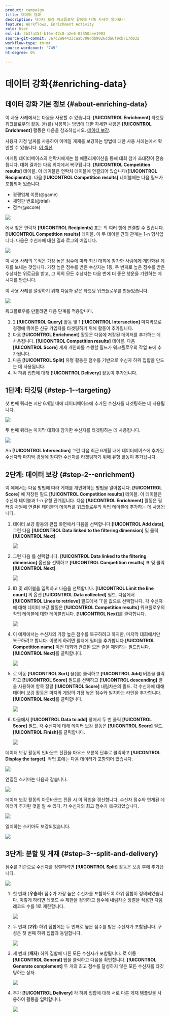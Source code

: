 ```yaml
---
product: campaign
title: 데이터 강화
description: 데이터 보강 워크플로우 활동에 대해 자세히 알아보기
feature: Workflows, Enrichment Activity
role: User
exl-id: 3b3fa15f-b16e-42c8-a2e6-03350aee1903
source-git-commit: 567c2e84433caab708ddb9026dda6f9cb717d032
workflow-type: tm+mt
source-wordcount: '749'
ht-degree: 0%

---
```


# 데이터 강화{#enriching-data}



## 데이터 강화 기본 정보 {#about-enriching-data}

이 사용 사례에서는 다음을 사용할 수 있습니다. **[!UICONTROL Enrichment]** 타겟팅 워크플로우의 활동. 을(를) 사용하는 방법에 대한 자세한 내용은 **[!UICONTROL Enrichment]** 활동은 다음을 참조하십시오. [데이터 보강](enrichment.md).

사용자 지정 날짜를 사용하여 이메일 게재를 보강하는 방법에 대한 사용 사례는에서 확인할 수 있습니다. [이 섹션](email-enrichment-with-custom-date-fields.md).

마케팅 데이터베이스의 연락처에게는 웹 애플리케이션을 통해 대회 참가 초대장이 전송됩니다. 대회 결과는 다음 위치에서 복구됩니다. **[!UICONTROL Competition results]** 테이블. 이 테이블은 연락처 테이블에 연결되어 있습니다(**[!UICONTROL Recipients]**). 다음 **[!UICONTROL Competition results]** 테이블에는 다음 필드가 포함되어 있습니다.

* 경쟁업체 이름(@game)
* 체험판 번호(@trial)
* 점수(@score)

![](assets/uc1_enrich_1.png)

에서 찾은 연락처 **[!UICONTROL Recipients]** 표는 의 여러 행에 연결할 수 있습니다. **[!UICONTROL Competition results]** 테이블. 이 두 테이블 간의 관계는 1-n 형식입니다. 다음은 수신자에 대한 결과 로그의 예입니다.

![](assets/uc1_enrich_2.png)

이 사용 사례의 목적은 가장 높은 점수에 따라 최신 대회에 참가한 사람에게 개인화된 게재를 보내는 것입니다. 가장 높은 점수를 받은 수상자는 1등, 두 번째로 높은 점수를 받은 수상자는 위로금을 받고, 그 외의 모든 수상자는 다음 번에 더 좋은 행운을 기원하는 메시지를 받습니다.

이 사용 사례를 설정하기 위해 다음과 같은 타겟팅 워크플로우를 만들었습니다.

![](assets/uc1_enrich_3.png)

워크플로우를 만들려면 다음 단계를 적용합니다.

1. 2 **[!UICONTROL Query]** 활동 및 1 **[!UICONTROL Intersection]** 마지막으로 경쟁에 뛰어든 신규 가입자를 타겟팅하기 위해 활동이 추가됩니다.
1. 다음 **[!UICONTROL Enrichment]** 활동은 다음에 저장된 데이터를 추가하는 데 사용됩니다. **[!UICONTROL Competition results]** 테이블. 다음 **[!UICONTROL Score]** 게재 개인화를 수행할 필드가 워크플로우의 작업 표에 추가됩니다.
1. 다음 **[!UICONTROL Split]** 유형 활동은 점수를 기반으로 수신자 하위 집합을 만드는 데 사용됩니다.
1. 각 하위 집합에 대해 **[!UICONTROL Delivery]** 활동이 추가됩니다.

## 1단계: 타깃팅 {#step-1--targeting}

첫 번째 쿼리는 지난 6개월 내에 데이터베이스에 추가된 수신자를 타겟팅하는 데 사용됩니다.

![](assets/uc1_enrich_4.png)

두 번째 쿼리는 마지막 대회에 참가한 수신자를 타겟팅하는 데 사용됩니다.

![](assets/uc1_enrich_5.png)

An **[!UICONTROL Intersection]** 그런 다음 최근 6개월 내에 데이터베이스에 추가된 수신자와 마지막 경쟁에 참여한 수신자를 타겟팅하기 위해 유형 활동이 추가됩니다.

## 2단계: 데이터 보강 {#step-2--enrichment}

이 예에서는 다음 방법에 따라 게재를 개인화하는 방법을 알아봅니다. **[!UICONTROL Score]** 에 저장된 필드 **[!UICONTROL Competition results]** 테이블. 이 테이블은 수신자 테이블과 1-n 유형 관계입니다. 다음 **[!UICONTROL Enrichment]** 활동은 필터링 차원에 연결된 테이블의 데이터를 워크플로우의 작업 테이블에 추가하는 데 사용됩니다.

1. 데이터 보강 활동의 편집 화면에서 다음을 선택합니다 **[!UICONTROL Add data]**, 그런 다음 **[!UICONTROL Data linked to the filtering dimension]** 및 클릭 **[!UICONTROL Next]**.

   ![](assets/uc1_enrich_6.png)

1. 그런 다음 를 선택합니다. **[!UICONTROL Data linked to the filtering dimension]** 옵션을 선택하고 **[!UICONTROL Competition results]** 표 및 클릭 **[!UICONTROL Next]**.

   ![](assets/uc1_enrich_7.png)

1. ID 및 레이블을 입력하고 다음을 선택합니다. **[!UICONTROL Limit the line count]** 의 옵션 **[!UICONTROL Data collected]** 필드. 다음에서 **[!UICONTROL Lines to retrieve]** 필드에서 &#39;1&#39;을 값으로 선택합니다. 각 수신자에 대해 데이터 보강 활동은 **[!UICONTROL Competition results]** 워크플로우의 작업 테이블에 대한 테이블입니다. **[!UICONTROL Next]**&#x200B;를 클릭합니다.

   ![](assets/uc1_enrich_8.png)

1. 이 예제에서는 수신자의 가장 높은 점수를 복구하려고 하지만, 마지막 대회에서만 복구하려고 합니다. 이렇게 하려면 필터에 필터를 추가합니다 **[!UICONTROL Competition name]** 이전 대회와 관련된 모든 줄을 제외하는 필드입니다. **[!UICONTROL Next]**&#x200B;를 클릭합니다.

   ![](assets/uc1_enrich_9.png)

1. 로 이동 **[!UICONTROL Sort]** 을(를) 클릭하고 **[!UICONTROL Add]** 버튼을 클릭하고 **[!UICONTROL Score]** 필드를 선택하고 **[!UICONTROL descending]** 열을 사용하여 항목 정렬 **[!UICONTROL Score]** 내림차순의 필드. 각 수신자에 대해 데이터 보강 활동은 마지막 게임의 가장 높은 점수와 일치하는 라인을 추가합니다. **[!UICONTROL Next]**&#x200B;를 클릭합니다.

   ![](assets/uc1_enrich_10.png)

1. 다음에서 **[!UICONTROL Data to add]** 창에서 두 번 클릭 **[!UICONTROL Score]** 필드. 각 수신자에 대해 데이터 보강 활동은 **[!UICONTROL Score]** 필드. **[!UICONTROL Finish]**&#x200B;를 클릭합니다.

   ![](assets/uc1_enrich_11.png)

데이터 보강 활동의 인바운드 전환을 마우스 오른쪽 단추로 클릭하고 **[!UICONTROL Display the target]**. 작업 표에는 다음 데이터가 포함되어 있습니다.

![](assets/uc1_enrich_13.png)

연결된 스키마는 다음과 같습니다.

![](assets/uc1_enrich_15.png)

데이터 보강 활동의 아웃바운드 전환 시 이 작업을 갱신합니다. 수신자 점수와 연계된 데이터가 추가된 것을 알 수 있다. 각 수신자의 최고 점수가 복구되었습니다.

![](assets/uc1_enrich_12.png)

일치하는 스키마도 보강되었습니다.

![](assets/uc1_enrich_14.png)

## 3단계: 분할 및 게재 {#step-3--split-and-delivery}

점수를 기준으로 수신자를 정렬하려면 **[!UICONTROL Split]** 활동은 보강 후에 추가됩니다.

![](assets/uc1_enrich_18.png)

1. 첫 번째 (**우승자**) 점수가 가장 높은 수신자를 포함하도록 하위 집합이 정의되었습니다. 이렇게 하려면 레코드 수 제한을 정의하고 점수에 내림차순 정렬을 적용한 다음 레코드 수를 1로 제한합니다.

   ![](assets/uc1_enrich_16.png)

1. 두 번째 (**2위**) 하위 집합에는 두 번째로 높은 점수를 받은 수신자가 포함됩니다. 구성은 첫 번째 하위 집합과 동일합니다.

   ![](assets/uc1_enrich_17.png)

1. 세 번째 (**패자**) 하위 집합에 다른 모든 수신자가 포함됩니다. 로 이동 **[!UICONTROL General]** 탭을 클릭하고 다음을 확인합니다. **[!UICONTROL Generate complement]** 두 개의 최고 점수를 달성하지 않은 모든 수신자를 타깃팅하는 상자.

   ![](assets/uc1_enrich_19.png)

1. 추가 **[!UICONTROL Delivery]** 각 하위 집합에 대해 서로 다른 게재 템플릿을 사용하여 활동을 입력합니다.

   ![](assets/uc1_enrich_20.png)
